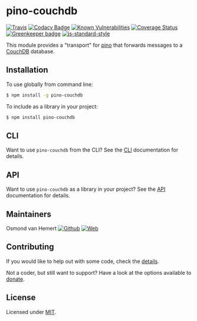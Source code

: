# pino-couchdb

[![Travis](https://img.shields.io/travis/com/ovhemert/pino-couchdb.svg?branch=master&logo=travis)](https://travis-ci.com/ovhemert/pino-couchdb)
[![Codacy Badge](https://api.codacy.com/project/badge/Grade/20e80d7bc7cf4f81aa4005d1e43be88b)](https://www.codacy.com/app/ovhemert/pino-couchdb?utm_source=github.com&amp;utm_medium=referral&amp;utm_content=ovhemert/pino-couchdb&amp;utm_campaign=Badge_Grade)
[![Known Vulnerabilities](https://snyk.io/test/npm/pino-couchdb/badge.svg)](https://snyk.io/test/npm/pino-couchdb)
[![Coverage Status](https://coveralls.io/repos/github/ovhemert/pino-couchdb/badge.svg?branch=master)](https://coveralls.io/github/ovhemert/pino-couchdb?branch=master)
[![Greenkeeper badge](https://badges.greenkeeper.io/ovhemert/pino-couchdb.svg)](https://greenkeeper.io/)
[![js-standard-style](https://img.shields.io/badge/code%20style-standard-brightgreen.svg?style=flat)](http://standardjs.com/)

This module provides a "transport" for [pino][pino] that forwards messages to a [CouchDB][couchdb] database.

## Installation

To use globally from command line:

```bash
$ npm install -g pino-couchdb
```

To include as a library in your project:

```bash
$ npm install pino-couchdb
```

## CLI

Want to use `pino-couchdb` from the CLI?
See the [CLI](./docs/CLI.md) documentation for details.

## API

Want to use `pino-couchdb` as a library in your project?
See the [API](./docs/API.md) documentation for details.

## Maintainers

Osmond van Hemert
[![Github](https://img.shields.io/badge/-website.svg?style=social&logoColor=333&logo=github)](https://github.com/ovhemert)
[![Web](https://img.shields.io/badge/-website.svg?style=social&logoColor=333&logo=nextdoor)](https://ovhemert.dev)

## Contributing

If you would like to help out with some code, check the [details](./docs/CONTRIBUTING.md).

Not a coder, but still want to support? Have a look at the options available to [donate](https://ovhemert.dev/donate).

## License

Licensed under [MIT](./LICENSE).

[pino]: https://www.npmjs.com/package/pino
[couchdb]: https://couchdb.apache.org/
